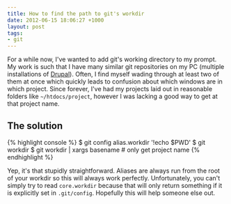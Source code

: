```yaml
---
title: How to find the path to git's workdir
date: 2012-06-15 18:06:27 +1000
layout: post
tags:
- git
---
```


For a while now, I've wanted to add git's working directory to my prompt. My work is such
that I have many similar git repositories on my PC (multiple installations of [Drupal][drupal]).
Often, I find myself wading through at least two of them at once which quickly leads to
confusion about which windows are in which project. Since forever, I've had my projects
laid out in reasonable folders like `~/htdocs/project`, however I was lacking a good way
to get at that project name.

The solution
------------

{% highlight console %}
$ git config alias.workdir '!echo $PWD'
$ git workdir
$ git workdir | xargs basename     # only get project name
{% endhighlight %}

Yep, it's that stupidly straightforward. Aliases are always run from the root of your
workdir so this will always work perfectly. Unfortunately, you can't simply try to read
`core.workdir` because that will only return something if it is explicitly set in 
`.git/config`. Hopefully this will help someone else out.


  [drupal]: http://drupal.org/

